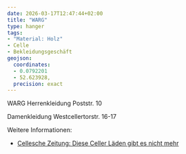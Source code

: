 ```yaml
---
date: 2026-03-17T12:47:44+02:00
title: "WARG"
type: hanger
tags:
- "Material: Holz"
- Celle
- Bekleidungsgeschäft
geojson:
  coordinates:
  - 0.0792201
  - 52.623928,
  precision: exact
---
```

WARG
Herrenkleidung
Poststr. 10

Damenkleidung
Westcellertorstr. 16-17

<div class="notes">
Weitere Informationen:
<ul>
<li><a href="https://www.cz.de/lokales/celle-lk/celle/diese-celler-laeden-gibt-es-nicht-mehr-D3A7EACFC4EA5A76A65DBC3BAA.html">Cellesche Zeitung: Diese Celler Läden gibt es nicht mehr</a></li>
</ul>
</div>
